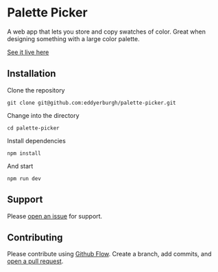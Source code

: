 # Palette Picker

A web app that lets you store and copy swatches of color. Great when designing something with a large color palette.

[See it live here](https://eddyerburgh.github.io/palette-picker/)

## Installation

Clone the repository

```
git clone git@github.com:eddyerburgh/palette-picker.git
```

Change into the directory

```
cd palette-picker
```

Install dependencies

```
npm install
```

And start

```
npm run dev
```

## Support

Please [open an issue](https://github.com/eddyerburgh/palette-picker/issues/new) for support.

## Contributing

Please contribute using [Github Flow](https://guides.github.com/introduction/flow/). Create a branch, add commits, and [open a pull request](https://github.com/fraction/readme-boilerplate/compare/).
